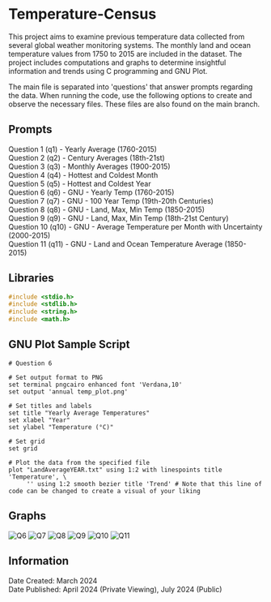 # Temperature-Census

This project aims to examine previous temperature data collected from several global weather monitoring systems. The monthly land and ocean temperature values from 1750 to 2015 are included in the dataset. The project includes computations and graphs to determine insightful information and trends using C programming and GNU Plot. <br>

The main file is separated into 'questions' that answer prompts regarding the data. When running the code, use the following options to create and observe the necessary files. These files are also found on the main branch.

## Prompts

Question 1 (q1) - Yearly Average (1760-2015) <br>
Question 2 (q2) - Century Averages (18th-21st) <br>
Question 3 (q3) - Monthly Averages (1900-2015)<br>
Question 4 (q4) - Hottest and Coldest Month<br>
Question 5 (q5) - Hottest and Coldest Year<br>
Question 6 (q6) - GNU - Yearly Temp (1760-2015)<br>
Question 7 (q7) - GNU - 100 Year Temp (19th-20th Centuries)<br>
Question 8 (q8) - GNU - Land, Max, Min Temp (1850-2015)<br>
Question 9 (q9) - GNU - Land, Max, Min Temp (18th-21st Century)<br>
Question 10 (q10) - GNU - Average Temperature per Month with Uncertainty (2000-2015)<br>
Question 11 (q11) - GNU - Land and Ocean Temperature Average (1850-2015)<br>



## Libraries

```c
#include <stdio.h>
#include <stdlib.h>
#include <string.h>
#include <math.h>
```

## GNU Plot Sample Script 

```gnuplot
# Question 6

# Set output format to PNG
set terminal pngcairo enhanced font 'Verdana,10'
set output 'annual temp_plot.png'

# Set titles and labels
set title "Yearly Average Temperatures"
set xlabel "Year"
set ylabel "Temperature (°C)"

# Set grid
set grid

# Plot the data from the specified file
plot "LandAverageYEAR.txt" using 1:2 with linespoints title 'Temperature', \
     '' using 1:2 smooth bezier title 'Trend' # Note that this line of code can be changed to create a visual of your liking
```

## Graphs
![Q6](https://github.com/shawnn101/Temperature-Census/assets/172000787/4a75c24a-7612-4332-804d-7a7d0c28663d)
![Q7](https://github.com/shawnn101/Temperature-Census/assets/172000787/b3df7fb2-0256-4a2d-aab5-9944ec1cde8a)
![Q8](https://github.com/shawnn101/Temperature-Census/assets/172000787/ef17b2b4-0891-463c-82c4-daf69b4a3623)
![Q9](https://github.com/shawnn101/Temperature-Census/assets/172000787/4a9fd201-06fa-4a6c-b24e-95f41012ad07)
![Q10](https://github.com/shawnn101/Temperature-Census/assets/172000787/4d5b348d-7c5d-4d80-928b-4068e683ee11)
![Q11](https://github.com/shawnn101/Temperature-Census/assets/172000787/c5b2034f-af69-4dd4-beb5-6cea09685e13)

## Information

Date Created: March 2024 <br>
Date Published: April 2024 (Private Viewing), July 2024 (Public)
